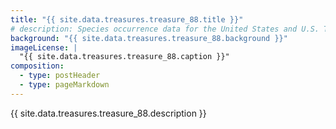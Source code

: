 ```yaml
---
title: "{{ site.data.treasures.treasure_88.title }}"
# description: Species occurrence data for the United States and U.S. Territories.
background: "{{ site.data.treasures.treasure_88.background }}"
imageLicense: |
  "{{ site.data.treasures.treasure_88.caption }}"
composition:
  - type: postHeader
  - type: pageMarkdown
---
```


{{ site.data.treasures.treasure_88.description }}